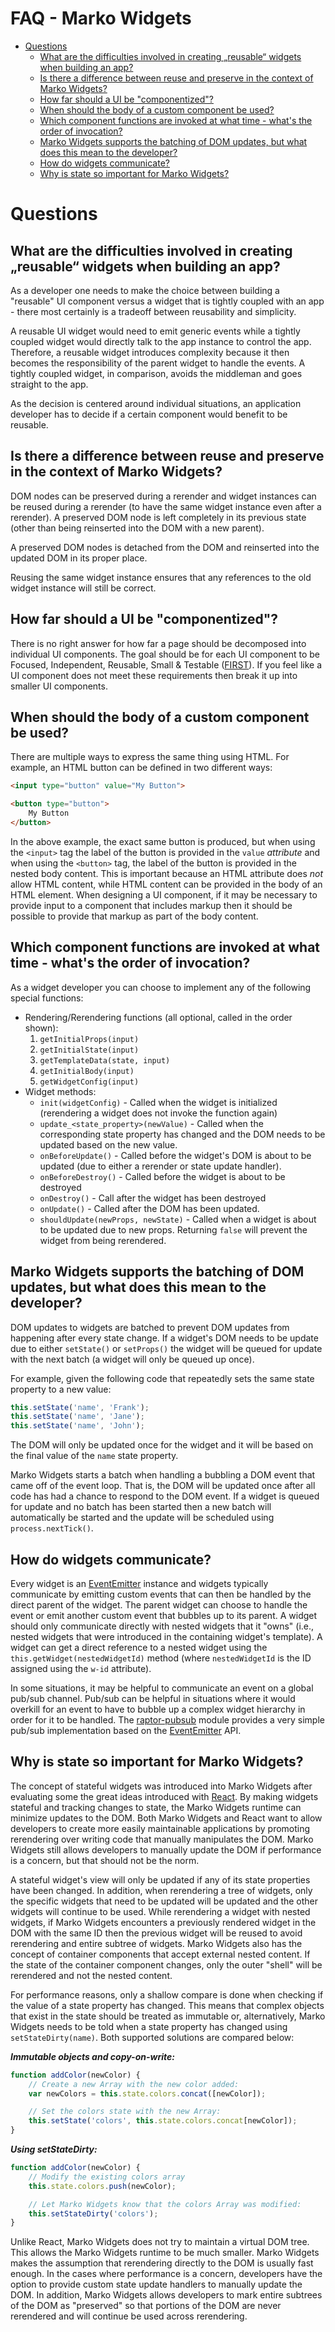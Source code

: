 FAQ - Marko Widgets
===================

<!-- START doctoc generated TOC please keep comment here to allow auto update -->
<!-- DON'T EDIT THIS SECTION, INSTEAD RE-RUN doctoc TO UPDATE -->


- [Questions](#questions)
  - [What are the difficulties involved in creating „reusable“ widgets when building an app?](#what-are-the-difficulties-involved-in-creating-%E2%80%9Ereusable%E2%80%9C-widgets-when-building-an-app)
  - [Is there a difference between reuse and preserve in the context of Marko Widgets?](#is-there-a-difference-between-reuse-and-preserve-in-the-context-of-marko-widgets)
  - [How far should a UI be "componentized"?](#how-far-should-a-ui-be-componentized)
  - [When should the body of a custom component be used?](#when-should-the-body-of-a-custom-component-be-used)
  - [Which component functions are invoked at what time - what's the order of invocation?](#which-component-functions-are-invoked-at-what-time---whats-the-order-of-invocation)
  - [Marko Widgets supports the batching of DOM updates, but what does this mean to the developer?](#marko-widgets-supports-the-batching-of-dom-updates-but-what-does-this-mean-to-the-developer)
  - [How do widgets communicate?](#how-do-widgets-communicate)
  - [Why is state so important for Marko Widgets?](#why-is-state-so-important-for-marko-widgets)

<!-- END doctoc generated TOC please keep comment here to allow auto update -->

# Questions


## What are the difficulties involved in creating „reusable“ widgets when building an app?

As a developer one needs to make the choice between building a "reusable" UI component versus a widget that is tightly coupled with an app - there most certainly is a tradeoff between reusability and simplicity.

A reusable UI widget would need to emit generic events while a tightly coupled widget would directly talk to the app instance to control the app. Therefore, a reusable widget introduces complexity because it then becomes the responsibility of the parent widget to handle the events. A tightly coupled widget, in comparison, avoids the middleman and goes straight to the app.

As the decision is centered around individual situations, an application developer has to decide if a certain component would benefit to be reusable.

## Is there a difference between reuse and preserve in the context of Marko Widgets?

DOM nodes can be preserved during a rerender and widget instances can be reused during a rerender (to have the same widget instance even after a rerender). A preserved DOM node is left completely in its previous state (other than being reinserted into the DOM with a new parent).

A preserved DOM nodes is detached from the DOM and reinserted into the updated DOM in its proper place.

Reusing the same widget instance ensures that any references to the old widget instance will still be correct.

## How far should a UI be "componentized"?

There is no right answer for how far a page should be decomposed into individual UI components. The goal should be for each UI component to be Focused, Independent, Reusable, Small & Testable ([FIRST](http://addyosmani.com/first/)). If you feel like a UI component does not meet these requirements then break it up into smaller UI components.

## When should the body of a custom component be used?

There are multiple ways to express the same thing using HTML. For example, an HTML button can be defined in two different ways:

```html
<input type="button" value="My Button">

<button type="button">
    My Button
</button>
```

In the above example, the exact same button is produced, but when using the `<input>` tag the label of the button is provided in the `value` _attribute_ and when using the `<button>` tag, the label of the button is provided in the nested body content. This is important because an HTML attribute does _not_ allow HTML content, while HTML content can be provided in the body of an HTML element. When designing a UI component, if it may be necessary to provide input to a component that includes markup then it should be possible to provide that markup as part of the body content.

## Which component functions are invoked at what time - what's the order of invocation?

As a widget developer you can choose to implement any of the following special functions:

- Rendering/Rerendering functions (all optional, called in the order shown):
    1. `getInitialProps(input)`
    2. `getInitialState(input)`
    3. `getTemplateData(state, input)`
    4. `getInitialBody(input)`
    5. `getWidgetConfig(input)`
- Widget methods:
    - `init(widgetConfig)` - Called when the widget is initialized (rerendering a widget does not invoke the function again)
    - `update_<state_property>(newValue)` - Called when the corresponding state property has changed and the DOM needs to be updated based on the new value.
    - `onBeforeUpdate()` - Called before the widget's DOM is about to be updated (due to either a rerender or state update handler).
    - `onBeforeDestroy()` - Called before the widget is about to be destroyed
    - `onDestroy()` - Call after the widget has been destroyed
    - `onUpdate()` - Called after the DOM has been updated.
    - `shouldUpdate(newProps, newState)` - Called when a widget is about to be updated due to new props. Returning `false` will prevent the widget from being rerendered.

## Marko Widgets supports the batching of DOM updates, but what does this mean to the developer?

DOM updates to widgets are batched to prevent DOM updates from happening after every state change. If a widget's DOM needs to be update due to either `setState()` or `setProps()` the widget will be queued for update with the next batch (a widget will only be queued up once).

For example, given the following code that repeatedly sets the same state property to a new value:

```javascript
this.setState('name', 'Frank');
this.setState('name', 'Jane');
this.setState('name', 'John');
```

The DOM will only be updated once for the widget and it will be based on the final value of the `name` state property.

Marko Widgets starts a batch when handling a bubbling a DOM event that came off of the event loop. That is, the DOM will be updated once after all code has had a chance to respond to the DOM event. If a widget is queued for update and no batch has been started then a new batch will automatically be started and the update will be scheduled using `process.nextTick()`.

## How do widgets communicate?

Every widget is an [EventEmitter](https://nodejs.org/api/events.html#events_class_events_eventemitter) instance and widgets typically communicate by emitting custom events that can then be handled by the direct parent of the widget. The parent widget can choose to handle the event or emit another custom event that bubbles up to its parent. A widget should only communicate directly with nested widgets that it "owns" (i.e., nested widgets that were introduced in the containing widget's template). A widget can get a direct reference to a nested widget using the `this.getWidget(nestedWidgetId)` method (where `nestedWidgetId` is the ID assigned using the `w-id` attribute).

In some situations, it may be helpful to communicate an event on a global pub/sub channel. Pub/sub can be helpful in situations where it would overkill for an event to have to bubble up a complex widget hierarchy in order for it to be handled. The [raptor-pubsub](https://github.com/raptorjs/raptor-pubsub) module provides a very simple pub/sub implementation based on the [EventEmitter](https://nodejs.org/api/events.html#events_class_events_eventemitter) API.

## Why is state so important for Marko Widgets?

The concept of stateful widgets was introduced into Marko Widgets after evaluating some the great ideas introduced with [React](https://facebook.github.io/react/). By making widgets stateful and tracking changes to state, the Marko Widgets runtime can minimize updates to the DOM. Both Marko Widgets and React want to allow developers to create more easily maintainable applications by promoting rerendering over writing code that manually manipulates the DOM. Marko Widgets still allows developers to manually update the DOM if performance is a concern, but that should not be the norm.

A stateful widget's view will only be updated if any of its state properties have been changed. In addition, when rerendering a tree of widgets, only the specific widgets that need to be updated will be updated and the other widgets will continue to be used. While rerendering a widget with nested widgets, if Marko Widgets encounters a previously rendered widget in the DOM with the same ID then the previous widget will be reused to avoid rerendering and entire subtree of widgets. Marko Widgets also has the concept of container components that accept external nested content. If the state of the container component changes, only the outer "shell" will be rerendered and not the nested content.

For performance reasons, only a shallow compare is done when checking if the value of a state property has changed. This means that complex objects that exist in the state should be treated as immutable or, alternatively, Marko Widgets needs to be told when a state property has changed using `setStateDirty(name)`. Both supported solutions are compared below:

___Immutable objects and copy-on-write:___

```javascript
function addColor(newColor) {
    // Create a new Array with the new color added:
    var newColors = this.state.colors.concat([newColor]);

    // Set the colors state with the new Array:
    this.setState('colors', this.state.colors.concat[newColor]);
}
```

___Using setStateDirty:___

```javascript
function addColor(newColor) {
    // Modify the existing colors array
    this.state.colors.push(newColor);

    // Let Marko Widgets know that the colors Array was modified:
    this.setStateDirty('colors');
}
```

Unlike React, Marko Widgets does not try to maintain a virtual DOM tree. This allows the Marko Widgets runtime to be much smaller. Marko Widgets makes the assumption that rerendering directly to the DOM is usually fast enough. In the cases where performance is a concern, developers have the option to provide custom state update handlers to manually update the DOM. In addition, Marko Widgets allows developers to mark entire subtrees of the DOM as "preserved" so that portions of the DOM are never rerendered and will continue be used across rerendering.
